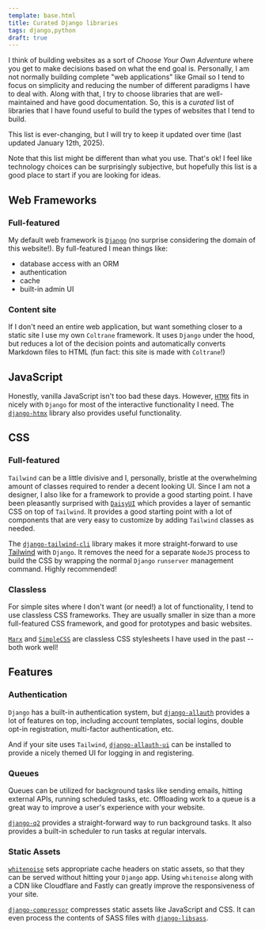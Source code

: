 ```yaml
---
template: base.html
title: Curated Django libraries
tags: django,python
draft: true
---
```


I think of building websites as a sort of _Choose Your Own Adventure_ where you get to make decisions based on what the end goal is. Personally, I am not normally building complete "web applications" like Gmail so I tend to focus on simplicity and reducing the number of different paradigms I have to deal with. Along with that, I try to choose libraries that are well-maintained and have good documentation. So, this is a _curated_ list of libraries that I have found useful to build the types of websites that I tend to build.

This list is ever-changing, but I will try to keep it updated over time (last updated January 12th, 2025).

Note that this list might be different than what you use. That's ok! I feel like technology choices can be surprisingly subjective, but hopefully this list is a good place to start if you are looking for ideas.

## Web Frameworks

### Full-featured

My default web framework is [`Django`](https://www.djangoproject.com/) (no surprise considering the domain of this website!). By full-featured I mean things like:

- database access with an ORM
- authentication
- cache
- built-in admin UI

### Content site

If I don't need an entire web application, but want something closer to a static site I use my own `Coltrane` framework. It uses `Django` under the hood, but reduces a lot of the decision points and automatically converts Markdown files to HTML (fun fact: this site is made with `Coltrane`!)

## JavaScript

Honestly, vanilla JavaScript isn't too bad these days. However, [`HTMX`](https://htmx.org/) fits in nicely with `Django` for most of the interactive functionality I need. The [`django-htmx`](https://django-htmx.readthedocs.io) library also provides useful functionality.

## CSS

### Full-featured

`Tailwind` can be a little divisive and I, personally, bristle at the overwhelming amount of classes required to render a decent looking UI. Since I am not a designer, I also like for a framework to provide a good starting point. I have been pleasantly surprised with [`DaisyUI`](https://daisyui.com/) which provides a layer of semantic CSS on top of `Tailwind`. It provides a good starting point with a lot of components that are very easy to customize by adding `Tailwind` classes as needed.

The [`django-tailwind-cli`](https://django-tailwind-cli.readthedocs.io) library makes it more straight-forward to use [Tailwind](https://tailwindcss.com/) with `Django`. It removes the need for a separate `NodeJS` process to build the CSS by wrapping the normal `Django` `runserver` management command. Highly recommended!

### Classless

For simple sites where I don't want (or need!) a lot of functionality, I tend to use classless CSS frameworks. They are usually smaller in size than a more full-featured CSS framework, and good for prototypes and basic websites.

[`Marx`](https://mblode.github.io/marx/) and [`SimpleCSS`](https://simplecss.org/) are classless CSS stylesheets I have used in the past -- both work well!

## Features

### Authentication

`Django` has a built-in authentication system, but [`django-allauth`](https://docs.allauth.org) provides a lot of features on top, including account templates, social logins, double opt-in registration, multi-factor authentication, etc.

And if your site uses `Tailwind`, [`django-allauth-ui`](https://github.com/danihodovic/django-allauth-ui) can be installed to provide a nicely themed UI for logging in and registering.

### Queues

Queues can be utilized for background tasks like sending emails, hitting external APIs, running scheduled tasks, etc. Offloading work to a queue is a great way to improve a user's experience with your website.

[`django-q2`](https://django-q2.readthedocs.io) provides a straight-forward way to run background tasks. It also provides a built-in scheduler to run tasks at regular intervals.

### Static Assets

[`whitenoise`](https://whitenoise.readthedocs.io) sets appropriate cache headers on static assets, so that they can be served without hitting your `Django` app. Using `whitenoise` along with a CDN like Cloudflare and Fastly can greatly improve the responsiveness of your site.

[`django-compressor`](https://django-compressor.readthedocs.io) compresses static assets like JavaScript and CSS. It can even process the contents of SASS files with [`django-libsass`](https://github.com/torchbox/django-libsass).
